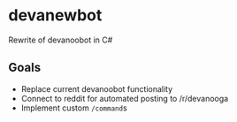devanewbot
===
Rewrite of devanoobot in C#

## Goals
- Replace current devanoobot functionality
- Connect to reddit for automated posting to /r/devanooga
- Implement custom `/command`s